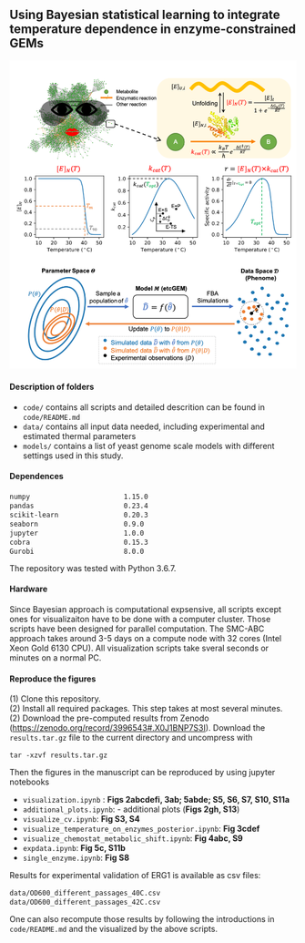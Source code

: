 ## Using Bayesian statistical learning to integrate temperature dependence in enzyme-constrained GEMs
<p align="center">
  <img  src="figures/logo.png">
</p>

#### Description of folders
* `code/` contains all scripts and detailed descrition can be found in `code/README.md`
* `data/` contains all input data needed, including experimental and estimated thermal parameters
* `models/` contains a list of yeast genome scale models with different settings used in this study.


#### Dependences
```
numpy                       1.15.0  
pandas                      0.23.4
scikit-learn                0.20.3
seaborn                     0.9.0
jupyter                     1.0.0
cobra                       0.15.3  
Gurobi                      8.0.0
```
The repository was tested with Python 3.6.7.

#### Hardware
Since Bayesian approach is computational expsensive, all scripts except ones for visualizaiton have to be done with a computer cluster. Those scripts have been designed for parallel computation. The SMC-ABC approach takes around 3-5 days on a compute node with 32 cores (Intel Xeon Gold 6130 CPU). All visualization scripts take sveral seconds or minutes on a normal PC.

#### Reproduce the figures
(1) Clone this repository.  
(2) Install all required packages. This step takes at most several minutes.  
(2) Download the pre-computed results from Zenodo (https://zenodo.org/record/3996543#.X0J1BNP7S3I). Download the `results.tar.gz` file to the current directory and uncompress with 
```
tar -xzvf results.tar.gz
```
Then the figures in the manuscript can be reproduced by using jupyter notebooks
* `visualization.ipynb` : **Figs 2abcdefi, 3ab; 5abde; S5, S6, S7, S10, S11a**
* `additional_plots.ipynb`: - additional plots (**Figs 2gh, S13**)
* `visualize_cv.ipynb`: **Fig S3, S4**
* `visualize_temperature_on_enzymes_posterior.ipynb`: **Fig 3cdef**
* `visualize_chemostat_metabolic_shift.ipynb`: **Fig 4abc, S9**
* `expdata.ipynb`: **Fig 5c, S11b**
* `single_enzyme.ipynb`: **Fig S8**

  
Results for experimental validation of ERG1 is available as csv files:
```
data/OD600_different_passages_40C.csv       
data/OD600_different_passages_42C.csv 
```

One can also recompute those results by following the introductions in `code/README.md` and the visualized by the above scripts.
